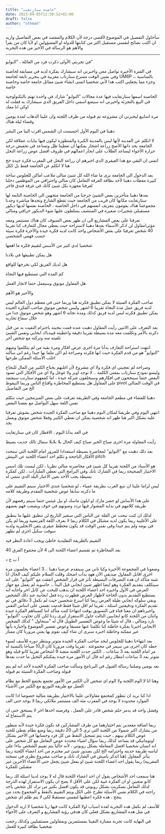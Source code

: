 ```yaml
---
title: "حاضنة ستارتغيت"
date: 2023-09-05T12:50:52+01:00
draft: false
author: "othman"
---
```


سأحاول التفصيل في الموضوع لأقصى درجة لأن الكلام والمقصد في بعض التفاصيل واريد ان اكتب نصائح لنفسي مستقبل اكتر من كتابتها للدولة او المسؤولين او لأيا كان من يقرأ
والأهم هو الرسالة في الأخير من هده التجربة

---

في تجربتي الأولى دكرت فرد من العائلة ، "النوايو"

في الفترة الأخيرة تواصل معي واخبرني انه سيشارك بفكرة لديه في مسابقة لحاضنة وفي نفس الوقت مسرع ستارتاب مغربية في بنجرير تابعة لجامعة UM6P
،، بالمناسبة وجزء مما يجعلني اكتب هدا لأني شخصيا اتمنى انشاء شيئ مماتل جامعة خاصة وحاضنة خاصة

الحاضنة اسمها ستارتغايت فيها عدة مجالات "النوايو" شارك في واحدة تهتم بالتكنولوجية في البيع بالتجزئة
واخبرني انه سيضع اسمي داخل الفريق الدي سيشارك به فقلت له اوكي انا معك

مرة اسابيع ليخبرني ان مشروعه تم قبوله من طرف اللجنة وان علينا الدهاب لمدة يومين وقضاء ليلة هناك

دهبنا في اليوم الأول احسست ان الشمس اقرب الينا من البشر

لا اتكلم عن المدينة لأنها ليس بالمدينة الكبرة والمتطورة ليكون فيها بنايات عملاقة لكن الجامعة بحد داتها
الأصح زراعة اشجار يمكنها ان تعطينا ظل وتساعد في تخفيض درجة حرارة الأجواء ليساعد الطلاب على انجاز اعمالهم في ظروف افضل عوض زراعة النخل

اتمنى ان التقي مع هدا العبقري الدي اخبرهم ان زراعة النخل في المغرب فكرة جيدة خخ هنا لا اتكلم عن الجامعة فقط بل ككل

بعد الدخول الى الجامعة نرى ما شاء الله كل شيئ متالي ملاعب اماكن للجلوس ساحة كبيرة مغطات دهبنا لأخد بطاقة الغرفة
التعامل كان متالي واحترافي من الموظفين دخلنا لغرفنا مجهزة بكل شيئ كأنك في غرفة فندق فاخر

بعدها دهبنا متأخرين بعض الشيئ خرجنا من الجامعة متجهين الى الحاضنة التابعة لها ستارتغايت مكانها كان قريب من الجامعة
حيت تقطع الشارع وتجدها مباشرة وجدنا مجموعتنا هناك يقومون بتعريف انفسهم في داخل الحاضنة ، الحاضنة نفسها لديها ديكور مستقبلي شجيرات صغيرة في المنتصف يسلطون عليها ضوء الديكور خرافي ومتالي

تعرفنا على بعض المشاريع الى ان ظهر بعض الضيوف كان هناك مستتمر ومعه مؤتر\مقاول لن ادكر الأسماء
بعدها دهبنا لاستراحة حيت يعطى مجال للتعارف كنا تقريبا 40 شخص تعرفنا على بعض الأشخاص واحد كانت لديه فكرة جيدة والآخرة فكرة سيئة حسب فهمي الشخصي

شخصيا لدي كتير من الأسس لتقييم فكرة ما اهمها

هل يمكن تطبيقها في بلادنا

هل لديك الفريق لكي تخرجها للواقع

كم المدة التي تستطيع فيها النجاة

هل المقاول موتوق وسيعمل حتما لانجاز العمل

والأخير هو الأهم

صاحب الفكرة السيئة لا يمكن تطبيق فكرته هنا وربما حتى في معظم دول العالم ليس لديه فريق عمل مدة النجاة تقريبا 6 اشهر وليس شخص موتوق
صاحب الفكرة الجيدة يمكن تطبيق فكرته ليس لديه فريق كدلك ومدة نجاته 6 اشهر وهو شخص موتوق جدا من خلال سماع تجاربه

بعد التعرف على الاتنين رأيت المقاول دهبت عنده قمت بتحيته باحترام التقيت به من قبل دكرته بالأمر وتكلمت معه مدة بسيطة تقريبا دقيقة واعطيته فييدباك ايجابي ونفس الشيئ تلقيته منه وتركته مع شخص آخر

انتهت استراحة التعارف بدأنا مرة اخرى عرض افكار ومرة بقية من لم يتكلموا ومنهم "النوايو" هو من قدم الفكرة حيت انها فكرته وصراحة لم اكن ملما بها جيدا رغم اني سألته اغلب الأسئلة الممكن طرحها

وصراحة لم تعجبني اي فكرة ولا اي مشروع لأن اغلبهم يحتاج الكتير من المال للنجاح وليسو نمودج ستارتاب
بمعنى الكلمة .. لا توجد اوبر ولا غوغل ولا اي من الأفكار التي تسود
البعض حتما سينجحون في افكارهم وسيخلقون شركة جيدة ، اما كمفهوم ستارتب سيعتمد على المقاول هل يستطيع المخاطرة واقناع الناس وربما البيفوط pivot في الوقت المتالي الخ من التفاصيل

دهبنا للعشاء في مطعم الجامعة وفي الطريقة تعرفت على بعض المبرمجين حيت نتكلم نفس اللغة سهل التواصل مع بعضنا البعض

انتهى اليوم وفي طريقنا لمكان النوم دهبنا مع صاحب الفكرة الجيدة شخص بشوش تعرفنا عليه بشكل اكبر هنا ظهر انه شخصية يمكن ان تعطي الكتير وفعلا شخص موتوق ويعمل بجد

في الغد بدأنا اليوم ، الافطار كان في ستارتغايت

رأيت المقاولة مرة اخرى صباح الخير صباح كيف الحال بلا بلابلا سمال تالك حديت بسيط

بعد دلك دهبت مع "النوايو" لمحاضرة بسيطة استعدادا للمرور امام اللجنة التي ستحدد الأفكار الناجحة و تكلم احد اعضاء اللجنة عن البيتش pitch

هو الأستاد من اللجنة تقريبا كل شيئ في محاضرته متالي نظريا ، لكن ليست تلك اسس الاختيار الصحيحة
ربما في الشارك تانك وفي البرامج التي تعطي المليارات ، لكن كفكرة بسيطة يجب الأخد بعين الاعبار البلد الدي ننتمي له

ليس لزاما علينا ان نتبع الغرب بطريقة عمياء ، لو شخصيا عندي الاختيار سيتم التقييم على ما دكرته سابقا عوض شخصية المقدم وطريقة كلامه

على هدا الأساس لو حضر مارك او ايلون ماسك او بيل غيتس حتما سيتم رفضهم لأن طريقة كلامهم في بداية المشوار فيها تردد وصوتهم في خوف ويصعب فهم بعضهم

لدلك ان كنت تبحت عن القلة عن الناس التي ستغير التاريخ لن تنطبق عليها ما ينطبق على الأغلبية ربما يكون لديه مشكل في الكلام ربما لا يعرف اللغة الفرنسية وربما لم يكن في يومه ولم ينم جيدا وفي نفس الوقت قد يكون مخطط عبقري يتقن الانجليزية ولديه سوفت سكيل اخرى لم تظهر

التقييم بالطريقة التقليدية خاطئ ويجب اعادة النظر فيه

بعد المحاظرة تم تقسيم اعضاء اللجنة الى 4 لأن مجموع الفرق 40

أ ب ج د

وضعونا في المجموعة الأخيرة وكنا تاني من سيتقدم عرضنا
دهبنا .. 3 اعضاء يجلسون مرة اخرى اقابل المقاول صديقي الآن ههه بدأت اضحك وقلت السلام عليكم كيف الحال
انا شبه متأكد ان هده التصرفات البسيطة تأتر في قرار الشخص
اتفقت مع "النوايو" على انه سيتكلف بتقديم الفكرة وهو ايضا اظهر شيئ ايجابي قبل البدأ ،، حاسوبه لم يعمل مع جهاز العرض في الأول
واخبره احد اعضاء اللجنة ان يدهب للبحت عن كابل اخر واجابه انه يستطيع التقديم بدون الحاجة لاظهار العرض فظهرت ردة فعل ايجابية عند دلك الشخص
وبقي سلوكه ايجابي طيلة العرض
ربما كنا اسرع شخصين حيت لم نكمل 3 دقائق في تم تقديم الفكرة ودقيقتين اسئلة ، تقريبا لم اقل شيئا فقط قدمت نفسي على اساس التقني واخبرناهم ان معنا فتاة في التسويق
بوقت انتهاءنا كنت متأكد اننا كسبناهم الفكرة جيدة واتنان من اللجنة كانو ايجابيين التالت حاول الاستفزاز ليرى ردنا لكن كان تجاوب "النوايو" بارد ومتالي ، قال له شيئا ما وعوض التفسير الطويل قال له "سنحاول " كدلك الشخص الايجابي اخبرنا بفكرة خاطئة كنا تكلمنا عنها مسبقا وعوض تفسير الموضوع واخباره بأنها غير ممكنة وخاطئة اخبره سنرى ان شاء كيف نقوم بها يعني مرورنا كان ممتاز

بعد انتهاءنا دهبنا للجلوس لنجد صاحب الفكرة الجيدة متوتر وينتظر دوره للأسف لسوء حظه كان اخرى من سيمر في مجموعته . تقريبا وقت مرورنا كان ال10 صباحا بالنسبة له مر امام اللجنة بعد 3 ساعات .. الكتير حدت اللجنة متعبة 9 اشخاص تقريبا كانو قبله وهو متوتر بعد 3 ساعات انتظار
رغم انه قال ان الأمور مرة جيدة يمكنكم التخيل ما حدت بعدها

بعد يومين وصلتنا رسالة القبول في البرنامج وسألت صاحب الفكرة الجيدة لأجد انه لم يتم قبوله
وصاحب الفكرة السيئة تم قبوله

وهنا انا لا الوم اللجنة ولا الوم اي شخص لأن الكتير من الأمور تجتمع
يجتمع الحظ مع نظام العمل مع طريقة التوزيع مع الكتير من الأشياء

ادا كنا نريد ان نتطور كمجتمع مقاولاتي علينا بالاختيار بطريقة متالية خصوصا ادا كانت الموارد محدودة
لا يوجد في المغرب مئة الف مستتمر ملائكي ربما لا يوجد حتى الف

وفشل واحد قد يدمر حلم شخص قادر على العمل ، وفرصته اخدها اخر لا يستحق حتى ان يتم الاستماع له

ربما اضافة مقعدين يتم اختيارهما من طرف المشاركين قد تكون فكرة جيدة لأنه منظور من يشارك اكتر شمولا من اللجنة التي ترى 5 الى 20 دقيقة
ربما وضع نظام نقطي للجنة عوض الكلام بينهم ، حيت يتم تسجيل النقط من كل فرد وحسابها في الأخير بشكل اوتوماتيكي قد يساعد
كدلك ربما سؤال اشياء محددة عوض التعامل مع كل شخص على انه انسان
شخصيا افضل المعاملة بشكل روبوتي ، لأنه حاليا يتم تقييم الشخص بناءا على لباسه طريقة حديته واحترامه الخ
لكن بصدور شيئ غير محترم من احد اعضاء اللجنة ربما يتأتر المقاول (هنا اتدكر ياميش في الشارك تانك و صاحب مشروع نظري في نسخته المغربية) ربما يقول احد اعضاء اللجنة شيئ او يفعل شيئ يجعل حتى الأعضاء الآخرين غير متقبلين للفكرة

هنا سمعت احد الأشخاص يقول ان احد اعضاء اللجنة قال له لا يوجد لدينا اسئلة لك
ربما كانو متعبين او ان الفكرة غبية لكن على الأقل لا يصح ان يكون الاستفزاز لهده الدرجة
لدلك التعامل بسكربت بشكل روبوتي قد يكون افضل بكتير من ترك كل شخص يأخد راحته في الكلام
نفس الأسئلة تطرح على الكل ويتم التقييم بالنقط و المجموع يحدد من ينجح ، هده فكرة اعطيها لنفسي مستقبلا لكي لا يتم ظلم اي شخص

للأسف لم نكمل هده التجربة لعدة اسباب
اولا الفكرة كانت فيها ربا شخصيا لا اريد الدخول في متل هده المشاريع بشكل فعلي كان هدفي رؤية المشاريع و التعرف على الأجواء

في النهاية كانت تجربة ممتازة
التقينا بمستتمرين وبمقاولين مستقبليين وكدلك رجعت شخصيا بطاقة كبيرة للعمل
